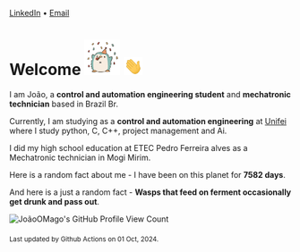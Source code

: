 [LinkedIn](https://www.linkedin.com/in/joão-pedro-gozzoli-b95641301/) &bull;
[Email](joaopedrogozzoli@gmail.com)

# Welcome <img src="happy.gif" height="64px" /> <img src="wave.gif" height="32px" />

I am João, a  **control and automation engineering student** and **mechatronic technician** based in Brazil Br.

Currently, I am studying as a **control and automation engineering** at [Unifei](https://unifei.edu.br) where I study python, C, C++, project management and Ai.

I did my high school education at ETEC Pedro Ferreira alves as a Mechatronic technician in Mogi Mirim.

Here is a random fact about me - I have been on this planet for **7582 days**.

And here is a just a random fact -  **Wasps that feed on ferment occasionally get drunk and pass out**.

![JoãoOMago's GitHub Profile View Count](https://komarev.com/ghpvc/?username=JoaoOMago)

<sub>Last updated by Github Actions on 01 Oct, 2024.</sub>
